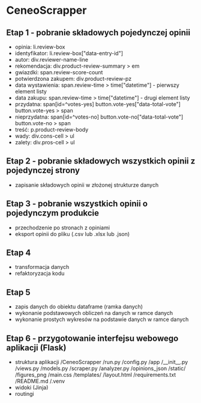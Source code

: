 # CeneoScrapper
## Etap 1 - pobranie składowych pojedynczej opinii
- opinia: li.review-box
- identyfikator: li.review-box["data-entry-id"]
- autor: div.reviewer-name-line
- rekomendacja: div.product-review-summary > em
- gwiazdki: span.review-score-count
- potwierdzona zakupem: div.product-review-pz
- data wystawienia: span.review-time > time["datetime"] - pierwszy element listy
- data zakupu: span.review-time > time["datetime"] - drugi element listy
- przydatna: span[id=^votes-yes]
             button.vote-yes["data-total-vote"]
             button.vote-yes > span
- nieprzydatna: span[id=^votes-no]
                button.vote-no["data-total-vote"]
                button.vote-no > span
- treść: p.product-review-body
- wady: div.cons-cell > ul
- zalety: div.pros-cell > ul
## Etap 2 - pobranie składowych wszystkich opinii z pojedynczej strony
- zapisanie składowych opinii w złożonej strukturze danych
## Etap 3 - pobranie wszystkich opinii o pojedynczym produkcie
- przechodzenie po stronach z opiniami
- eksport opinii do pliku (.csv lub .xlsx lub .json)
## Etap 4
- transformacja danych 
- refaktoryzacja kodu
## Etap 5
- zapis danych do obiektu dataframe (ramka danych)
- wykonanie podstawowych obliczeń na danych w ramce danych
- wykonanie prostych wykresów na podstawie danych w ramce danych
## Etap 6 - przygotowanie interfejsu webowego aplikacji (Flask)
- struktura aplikacji
    /CeneoScrapper
        /run.py
        /config.py
        /app
            /\_\_init\_\_.py
            /views.py
            /models.py
            /scraper.py
            /analyzer.py
            /opinions_json
            /static/
                /figures_png
                /main.css
            /templates/
                /layout.html
        /requirements.txt
        /README.md
        /.venv
- widoki (Jinja)
- routingi